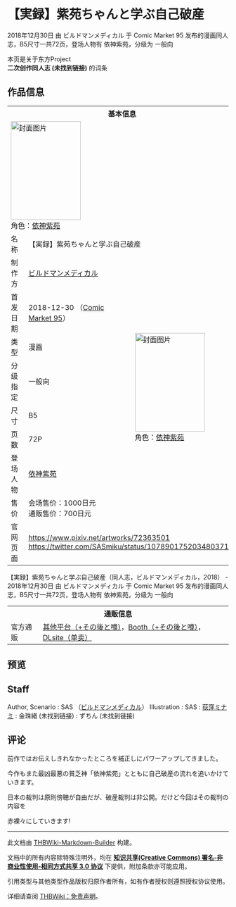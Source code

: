 # 【実録】紫苑ちゃんと学ぶ自己破産

<!-- source html: G:\repos\THBWiki-Markdown-Builder\THBWikiMarkdown\Temp\main\1\17\ns0%3A%E3%80%90%E5%AE%9F%E9%8C%B2%E3%80%91%E7%B4%AB%E8%8B%91%E3%81%A1%E3%82%83%E3%82%93%E3%81%A8%E5%AD%A6%E3%81%B6%E8%87%AA%E5%B7%B1%E7%A0%B4%E7%94%A3.html -->

2018年12月30日 由 ビルドマンメディカル 于 Comic Market 95 发布的漫画同人志，B5尺寸一共72页，登场人物有 依神紫苑，分级为 一般向

本页是关于东方Project  
 **二次创作同人志 (未找到链接)** 的词条

## 作品信息

<table><tbody><tr><th colspan="3">基本信息</th></tr><tr><td class="cover-artwork-mobile" colspan="2"><a href="./文件-【実録】紫苑ちゃんと学ぶ自己破産封面.jpg.md" class="image" title="封面图片"><img alt="封面图片" src="https://upload.thwiki.cc/thumb/c/c6/%E3%80%90%E5%AE%9F%E9%8C%B2%E3%80%91%E7%B4%AB%E8%8B%91%E3%81%A1%E3%82%83%E3%82%93%E3%81%A8%E5%AD%A6%E3%81%B6%E8%87%AA%E5%B7%B1%E7%A0%B4%E7%94%A3%E5%B0%81%E9%9D%A2.jpg/159px-%E3%80%90%E5%AE%9F%E9%8C%B2%E3%80%91%E7%B4%AB%E8%8B%91%E3%81%A1%E3%82%83%E3%82%93%E3%81%A8%E5%AD%A6%E3%81%B6%E8%87%AA%E5%B7%B1%E7%A0%B4%E7%94%A3%E5%B0%81%E9%9D%A2.jpg" decoding="async" loading="lazy" width="159" height="224" srcset="https://upload.thwiki.cc/thumb/c/c6/%E3%80%90%E5%AE%9F%E9%8C%B2%E3%80%91%E7%B4%AB%E8%8B%91%E3%81%A1%E3%82%83%E3%82%93%E3%81%A8%E5%AD%A6%E3%81%B6%E8%87%AA%E5%B7%B1%E7%A0%B4%E7%94%A3%E5%B0%81%E9%9D%A2.jpg/238px-%E3%80%90%E5%AE%9F%E9%8C%B2%E3%80%91%E7%B4%AB%E8%8B%91%E3%81%A1%E3%82%83%E3%82%93%E3%81%A8%E5%AD%A6%E3%81%B6%E8%87%AA%E5%B7%B1%E7%A0%B4%E7%94%A3%E5%B0%81%E9%9D%A2.jpg 1.5x, https://upload.thwiki.cc/thumb/c/c6/%E3%80%90%E5%AE%9F%E9%8C%B2%E3%80%91%E7%B4%AB%E8%8B%91%E3%81%A1%E3%82%83%E3%82%93%E3%81%A8%E5%AD%A6%E3%81%B6%E8%87%AA%E5%B7%B1%E7%A0%B4%E7%94%A3%E5%B0%81%E9%9D%A2.jpg/317px-%E3%80%90%E5%AE%9F%E9%8C%B2%E3%80%91%E7%B4%AB%E8%8B%91%E3%81%A1%E3%82%83%E3%82%93%E3%81%A8%E5%AD%A6%E3%81%B6%E8%87%AA%E5%B7%B1%E7%A0%B4%E7%94%A3%E5%B0%81%E9%9D%A2.jpg 2x" data-file-width="850" data-file-height="1200"></a><div class="cover-char">角色：<a href="./依神紫苑.md" title="依神紫苑">依神紫苑</a></div></td>
</tr><tr><td class="label">名称</td><td colspan="2"> 【実録】紫苑ちゃんと学ぶ自己破産 </td></tr><tr><td class="label">制作方</td><td><a href="./ビルドマンメディカル.md" title="ビルドマンメディカル">ビルドマンメディカル</a></td><td class="cover-artwork" rowspan="8" style="min-width:224px;"><a href="./文件-【実録】紫苑ちゃんと学ぶ自己破産封面.jpg.md" class="image" title="封面图片"><img alt="封面图片" src="https://upload.thwiki.cc/thumb/c/c6/%E3%80%90%E5%AE%9F%E9%8C%B2%E3%80%91%E7%B4%AB%E8%8B%91%E3%81%A1%E3%82%83%E3%82%93%E3%81%A8%E5%AD%A6%E3%81%B6%E8%87%AA%E5%B7%B1%E7%A0%B4%E7%94%A3%E5%B0%81%E9%9D%A2.jpg/159px-%E3%80%90%E5%AE%9F%E9%8C%B2%E3%80%91%E7%B4%AB%E8%8B%91%E3%81%A1%E3%82%83%E3%82%93%E3%81%A8%E5%AD%A6%E3%81%B6%E8%87%AA%E5%B7%B1%E7%A0%B4%E7%94%A3%E5%B0%81%E9%9D%A2.jpg" decoding="async" loading="lazy" width="159" height="224" srcset="https://upload.thwiki.cc/thumb/c/c6/%E3%80%90%E5%AE%9F%E9%8C%B2%E3%80%91%E7%B4%AB%E8%8B%91%E3%81%A1%E3%82%83%E3%82%93%E3%81%A8%E5%AD%A6%E3%81%B6%E8%87%AA%E5%B7%B1%E7%A0%B4%E7%94%A3%E5%B0%81%E9%9D%A2.jpg/238px-%E3%80%90%E5%AE%9F%E9%8C%B2%E3%80%91%E7%B4%AB%E8%8B%91%E3%81%A1%E3%82%83%E3%82%93%E3%81%A8%E5%AD%A6%E3%81%B6%E8%87%AA%E5%B7%B1%E7%A0%B4%E7%94%A3%E5%B0%81%E9%9D%A2.jpg 1.5x, https://upload.thwiki.cc/thumb/c/c6/%E3%80%90%E5%AE%9F%E9%8C%B2%E3%80%91%E7%B4%AB%E8%8B%91%E3%81%A1%E3%82%83%E3%82%93%E3%81%A8%E5%AD%A6%E3%81%B6%E8%87%AA%E5%B7%B1%E7%A0%B4%E7%94%A3%E5%B0%81%E9%9D%A2.jpg/317px-%E3%80%90%E5%AE%9F%E9%8C%B2%E3%80%91%E7%B4%AB%E8%8B%91%E3%81%A1%E3%82%83%E3%82%93%E3%81%A8%E5%AD%A6%E3%81%B6%E8%87%AA%E5%B7%B1%E7%A0%B4%E7%94%A3%E5%B0%81%E9%9D%A2.jpg 2x" data-file-width="850" data-file-height="1200"></a><div class="cover-char">角色：<a href="./依神紫苑.md" title="依神紫苑">依神紫苑</a></div></td>
</tr><tr><td class="label">首发日期</td><td>2018-12-30&#160;（<a href="/展会作品列表?e=Comic+Market%2395">Comic Market 95</a>）</td></tr><tr><td class="label">类型</td><td>漫画</td></tr><tr><td class="label">分级指定</td><td>一般向</td></tr><tr><td class="label">尺寸</td><td>B5</td></tr><tr><td class="label">页数</td><td>72P</td></tr><tr><td class="label">登场人物</td><td><a href="./依神紫苑.md" title="依神紫苑">依神紫苑</a></td></tr><tr><td class="label">售价</td><td>会场售价：1000日元<br>通贩售价：700日元</td></tr>
<tr><td class="label">官网页面</td><td colspan="2"><a rel="nofollow" class="external free" href="https://www.pixiv.net/artworks/72363501">https://www.pixiv.net/artworks/72363501</a><br><a rel="nofollow" class="external free" href="https://twitter.com/SASmiku/status/1078901752034803712">https://twitter.com/SASmiku/status/1078901752034803712</a></td></tr></tbody></table>

【実録】紫苑ちゃんと学ぶ自己破産（同人志，ビルドマンメディカル，2018） - 2018年12月30日 由 ビルドマンメディカル 于 Comic Market 95 发布的漫画同人志，B5尺寸一共72页，登场人物有 依神紫苑，分级为 一般向

<table><tbody><tr><th colspan="3">通贩信息</th></tr><tr><td class="label">官方通贩</td><td colspan="2"><a rel="nofollow" class="external text" href="https://cirbmm.stores.jp/items/60dc67e7561e1732e4a991b3">其他平台（+その後と噂）</a>，<a rel="nofollow" class="external text" href="https://cir-bmm.booth.pm/items/1228631">Booth（+その後と噂）</a>，<a rel="nofollow" class="external text" href="http://www.dlsite.com/home/work/=/product_id/RJ242375.html">DLsite（单卖）</a></td></tr></tbody></table>



## 预览

## Staff
Author, Scenario
: SAS （[ビルドマンメディカル](./ビルドマンメディカル.md)）
Illustration
: SAS
: [荻窪ミナミ](./荻窪ミナミ.md)
: 金珠緒 (未找到链接)
: ずちん (未找到链接)


## 评论

  
前作ではお伝えしきれなかったところを補正しにパワーアップしてきました。  

今作もまた最凶最悪の貧乏神「依神紫苑」とともに自己破産の流れを追いかけていきます。  

日本の裁判は原則傍聴が自由だが、破産裁判は非公開。だけど今回はその裁判の内容を  

赤裸々にしていきます!
  


  
  

  





---

此文档由 [THBWiki-Markdown-Builder](https://github.com/Delsin-Yu/THBWiki-Markdown-Builder) 构建。

文档中的所有内容除特殊注明外，均在 [**知识共享(Creative Commons) 署名-非商业性使用-相同方式共享 3.0 协议**](https://creativecommons.org/licenses/by-sa/3.0/deed.zh-hans) 下提供，附加条款亦可能应用。

引用类型与其他类型作品版权归原作者所有，如有作者授权则遵照授权协议使用。

详细请查阅 [THBWiki：免责声明](https://thbwiki.cc/THBWiki:%E5%85%8D%E8%B4%A3%E5%A3%B0%E6%98%8E)。

